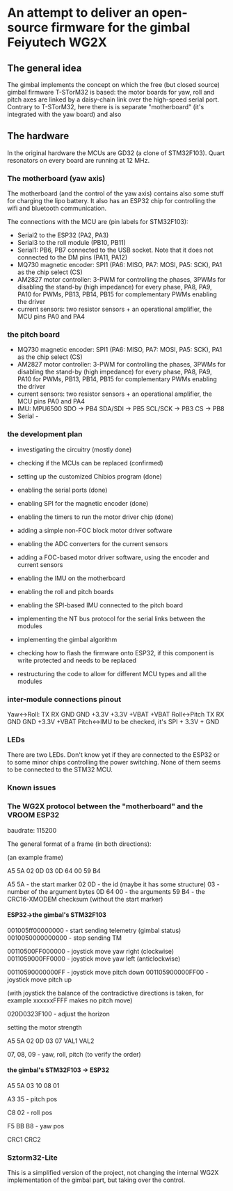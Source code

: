 An attempt to deliver an open-source firmware for the gimbal Feiyutech WG2X
===

## The general idea

The gimbal implements the concept on which the free (but closed source) gimbal firmware T-STorM32 is based: the motor boards for yaw, roll and pitch axes are linked by a daisy-chain link over the high-speed serial port. Contrary to T-STorM32, here there is is separate "motherboard" (it's integrated with the yaw board) and also 

## The hardware

In the original hardware the MCUs are GD32 (a clone of STM32F103). Quart resonators on every board are running at 12 MHz.

### The motherboard (yaw axis)

The motherboard (and the control of the yaw axis) contains also some stuff for charging the lipo battery. It also has an ESP32 chip for controlling the wifi and bluetooth communication.

The connections with the MCU are (pin labels for STM32F103):

- Serial2 to the ESP32 (PA2, PA3)
- Serial3 to the roll module (PB10, PB11)
- Serial1: PB6, PB7 connected to the USB socket. Note that it does not connected to the DM pins (PA11, PA12)
- MQ730 magnetic encoder: SPI1 (PA6: MISO, PA7: MOSI, PA5: SCK), PA1 as the chip select (CS)
- AM2827 motor controller: 3-PWM for controlling the phases, 3PWMs for disabling the stand-by (high impedance) for every phase, PA8, PA9, PA10 for PWMs, PB13, PB14, PB15 for complementary PWMs enabling the driver
- current sensors: two resistor sensors + an operational amplifier, the MCU pins PA0 and PA4

### the pitch board


- MQ730 magnetic encoder: SPI1 (PA6: MISO, PA7: MOSI, PA5: SCK), PA1 as the chip select (CS)
- AM2827 motor controller: 3-PWM for controlling the phases, 3PWMs for disabling the stand-by (high impedance) for every phase, PA8, PA9, PA10 for PWMs, PB13, PB14, PB15 for complementary PWMs enabling the driver
- current sensors: two resistor sensors + an operational amplifier, the MCU pins PA0 and PA4
- IMU: MPU6500
    SDO -> PB4
    SDA/SDI -> PB5
    SCL/SCK -> PB3
    CS -> PB8
- Serial - 

### the development plan

- investigating the circuitry (mostly done)
- checking if the MCUs can be replaced (confirmed)
- setting up the customized Chibios program (done)
- enabling the serial ports (done)
- enabling SPI for the magnetic encoder (done)
- enabling the timers to run the motor driver chip (done)
- adding a simple non-FOC block motor driver software
- enabling the ADC converters for the current sensors
- adding a FOC-based motor driver software, using the encoder and current sensors
- enabling the IMU on the motherboard
- enabling the roll and pitch boards
- enabling the SPI-based IMU connected to the pitch board
- implementing the NT bus protocol for the serial links between the modules
- implementing the gimbal algorithm

- checking how to flash the firmware onto ESP32, if this component is write protected and needs to be replaced
- restructuring the code to allow for different MCU types and all the modules



### inter-module connections pinout

Yaw<->Roll:    TX RX GND GND +3.3V +3.3V +VBAT +VBAT
Roll<->Pitch   TX RX GND GND +3.3V +VBAT
Pitch<->IMU    to be checked, it's SPI + 3.3V + GND

### LEDs

There are two LEDs. Don't know yet if they are connected to the ESP32 or to some minor chips controlling the power switching. None of them seems to be connected to the STM32 MCU.

### Known issues


### The WG2X protocol between the "motherboard" and the VROOM ESP32

baudrate: 115200

The general format of a frame (in both directions):

(an example frame)

A5 5A 02 0D 03 0D 64 00 59 B4

A5 5A - the start marker
02 0D - the id (maybe it has some structure)
03 - number of the argument bytes
0D 64 00 - the arguments
59 B4 - the CRC16-XMODEM checksum (without the start marker)


#### ESP32->the gimbal's STM32F103

001005ff00000000 - start sending telemetry (gimbal status)
0010050000000000 - stop sending TM

00110500FF000000 - joystick move yaw right (clockwise)
0011059000FF0000 - joystick move yaw left (anticlockwise)

00110590000000FF - joystick move pitch down
001105900000FF00 - joystick move pitch up

(with joystick the balance of the contradictive directions is taken, for example xxxxxxFFFF makes no pitch move)

020D0323F100 - adjust the horizon 

setting the motor strength 

A5 5A 02 0D 03 07 VAL1 VAL2

07, 08, 09 - yaw, roll, pitch (to verify the order)

#### the gimbal's STM32F103 -> ESP32

A5 5A 03 10 08 01 

A3 35 - pitch pos

C8 02 - roll pos

F5 BB B8 - yaw pos

CRC1 CRC2

### Sztorm32-Lite

This is a simplified version of the project, not changing the internal WG2X implementation of the gimbal part, but taking over the control.
